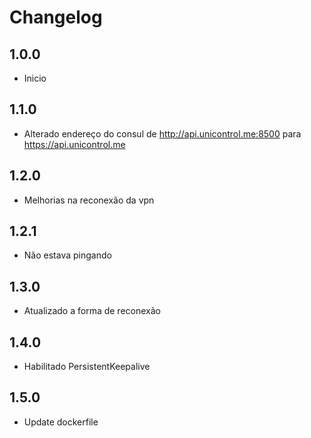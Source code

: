 # Changelog

## 1.0.0

- Inicio

## 1.1.0

- Alterado endereço do consul de http://api.unicontrol.me:8500 para https://api.unicontrol.me

## 1.2.0

- Melhorias na reconexão da vpn


## 1.2.1

- Não estava pingando

## 1.3.0

- Atualizado a forma de reconexão

## 1.4.0

- Habilitado PersistentKeepalive

## 1.5.0

- Update dockerfile